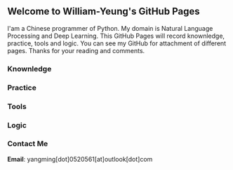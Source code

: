 ## Welcome to William-Yeung's GitHub Pages

I'am a Chinese programmer of Python. My domain is Natural Language Processing and Deep Learning. This GitHub Pages will record knownledge, practice, tools and logic. You can see my GitHub for attachment of different pages. Thanks for your reading and comments.

### Knownledge

### Practice

### Tools

### Logic

### Contact Me

**Email**: yangming\[dot\]0520561\[at\]outlook\[dot\]com
